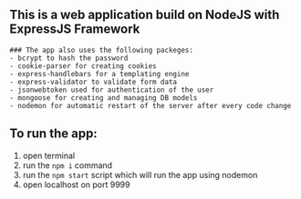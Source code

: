 ## This is a web application build on NodeJS with ExpressJS Framework
    ### The app also uses the following packeges:
    - bcrypt to hash the password
    - cookie-parser for creating cookies
    - express-handlebars for a templating engine
    - express-validator to validate form data
    - jsonwebtoken used for authentication of the user
    - mongoose for creating and managing DB models
    - nodemon for automatic restart of the server after every code change

## To run the app:
1) open terminal
2) run the `npm i` command
3) run the `npm start` script which will run the app using nodemon
4) open localhost on port 9999
